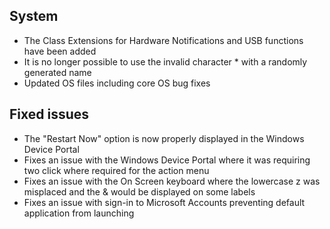 ## System
- The Class Extensions for Hardware Notifications and USB functions have been added
- It is no longer possible to use the invalid character * with a randomly generated name
- Updated OS files including core OS bug fixes

## Fixed issues
- The "Restart Now" option is now properly displayed in the Windows Device Portal
- Fixes an issue with the Windows Device Portal where it was requiring two click where required for the action menu
- Fixes an issue with the On Screen keyboard where the lowercase z was misplaced and the & would be displayed on some labels
- Fixes an issue with sign-in to Microsoft Accounts preventing default application from launching
